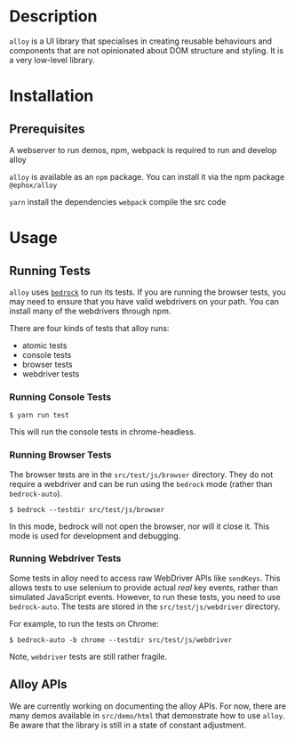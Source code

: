 # Description

`alloy` is a UI library that specialises in creating reusable behaviours and components that are not opinionated about DOM structure and styling. It is a very low-level library.

# Installation

## Prerequisites

A webserver to run demos, npm, webpack is required to run and develop alloy

`alloy` is available as an `npm` package. You can install it via the npm package `@ephox/alloy`

`yarn` install the dependencies
`webpack` compile the src code

# Usage

## Running Tests

`alloy` uses [`bedrock`](https://www.npmjs.com/package/@ephox/bedrock) to run its tests. If you are running the browser tests, you may need to ensure that you have valid webdrivers on your path. You can install many of the webdrivers through npm.

There are four kinds of tests that alloy runs:

* atomic tests
* console tests
* browser tests
* webdriver tests

### Running Console Tests

`$ yarn run test`

This will run the console tests in chrome-headless.

### Running Browser Tests

The browser tests are in the `src/test/js/browser` directory. They do not require a webdriver and can be run using the `bedrock` mode (rather than `bedrock-auto`).

`$ bedrock --testdir src/test/js/browser`

In this mode, bedrock will not open the browser, nor will it close it. This mode is used for development and debugging.

### Running Webdriver Tests

Some tests in alloy need to access raw WebDriver APIs like `sendKeys`. This allows tests to use selenium to provide actual *real* key events, rather than simulated JavaScript events. However, to run these tests, you need to use `bedrock-auto`. The tests are stored in the `src/test/js/webdriver` directory.

For example, to run the tests on Chrome:

`$ bedrock-auto -b chrome --testdir src/test/js/webdriver`

Note, `webdriver` tests are still rather fragile.

## Alloy APIs

We are currently working on documenting the alloy APIs. For now, there are many demos available in `src/demo/html` that demonstrate how to use `alloy`. Be aware that the library is still in a state of constant adjustment.
